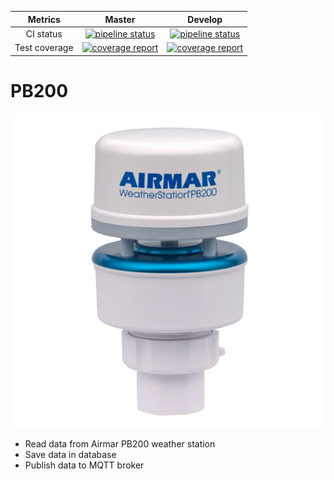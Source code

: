 |    Metrics    |                                                                                     Master                                                                                     |                                                                                  Develop                                                                                 |
|:-------------:|:------------------------------------------------------------------------------------------------------------------------------------------------------------------------------:|:------------------------------------------------------------------------------------------------------------------------------------------------------------------------:|
| CI status     | [![pipeline status](https://gitlab.com/redmic-project/device/oag-buoy/pb200/badges/master/pipeline.svg)](https://gitlab.com/redmic-project/device/oag-buoy/pb200/commits/master) | [![pipeline status](https://gitlab.com/redmic-project/device/oag-buoy/pb200/badges/dev/pipeline.svg)](https://gitlab.com/redmic-project/device/oag-buoy/pb200/commits/dev) |
| Test coverage | [![coverage report](https://gitlab.com/redmic-project/device/oag-buoy/pb200/badges/master/coverage.svg)](https://gitlab.com/redmic-project/device/oag-buoy/pb200/commits/master) | [![coverage report](https://gitlab.com/redmic-project/device/oag-buoy/pb200/badges/dev/coverage.svg)](https://gitlab.com/redmic-project/device/oag-buoy/pb200/commits/dev) |


# PB200

![Airmar PB200](images/pb200.jpg)

* Read data from Airmar PB200 weather station
* Save data in database
* Publish data to MQTT broker